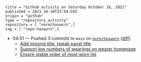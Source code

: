 ```
title = "Github activity on Saturday October 16, 2021"
published = 2021-10-16T23:59:59Z
origin = "github"
type = "repository_activity"
repository = [ "norm/hasworn",]
tag = [ "repo-hasworn",]
```

* 04:51 — Pushed 3 commits to `main` on [`norm/hasworn`](https://github.com/norm/hasworn) ([diff](https://github.com/norm/hasworn/compare/d4a67de2555d3c167fbfc48c00afaa84bfd1a145..453f26f8e2add0101455c237572589d66f5da38a))
  * [Add missing title, tweak panel title](https://github.com/norm/hasworn/commit/51f73bccf5310fc63dc63652ec38d1860c0ce0dd)
  * [Support low numbers of wearings on wearer homepage](https://github.com/norm/hasworn/commit/48d176de617b3f1d5ea8a7ec1a13fd5cf58013c6)
  * [Ensure stable order of most worn list](https://github.com/norm/hasworn/commit/453f26f8e2add0101455c237572589d66f5da38a)
